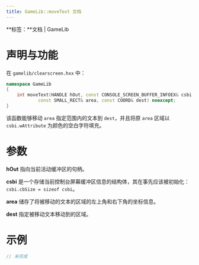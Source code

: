 ```yaml
---
title: GameLib::moveText 文档
---
```


**标签：**文档 | GameLib

# 声明与功能

在 `gamelib/clearscreen.hxx` 中：

```cpp
namespace GameLib
{
    int moveText(HANDLE hOut, const CONSOLE_SCREEN_BUFFER_INFOEX& csbi,
            const SMALL_RECT& area, const COORD& dest) noexcept;
}
```

该函数能够移动 `area` 指定范围内的文本到 `dest`，并且将原 `area` 区域以 `csbi.wAttribute` 为颜色的空白字符填充。

# 参数

**hOut** 指向当前活动缓冲区的句柄。

**csbi** 是一个存储当前控制台屏幕缓冲区信息的结构体，其在事先应该被初始化：`csbi.cbSize = sizeof csbi`。

**area** 储存了将被移动的文本的区域的左上角和右下角的坐标信息。

**dest** 指定被移动文本移动到的区域。

# 示例

```cpp
// 未完成
```

